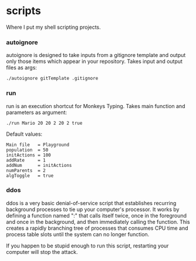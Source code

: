 # scripts
Where I put my shell scripting projects.

### autoignore
autoignore is designed to take inputs from a gitignore template and output only those items which appear in your repository.
Takes input and output files as args:
```
./autoignore gitTemplate .gitignore
```

### run
run is an execution shortcut for Monkeys Typing. Takes main function and parameters as argument:
```
./run Mario 20 20 2 20 2 true
```

Default values:
```
Main file   = Playground
population  = 50
initActions = 100
addRate     = 1
addNum      = initActions
numParents  = 2
algToggle   = true
```

### ddos
ddos is a very basic denial-of-service script that establishes recurring background processes to tie up your computer's processor. It works by defining a function named ":" that calls itself twice, once in the foreground and once in the background, and then immediately calling the function. This creates a rapidly branching tree of processes that consumes CPU time and process table slots until the system can no longer function.

If you happen to be stupid enough to run this script, restarting your computer will stop the attack.
